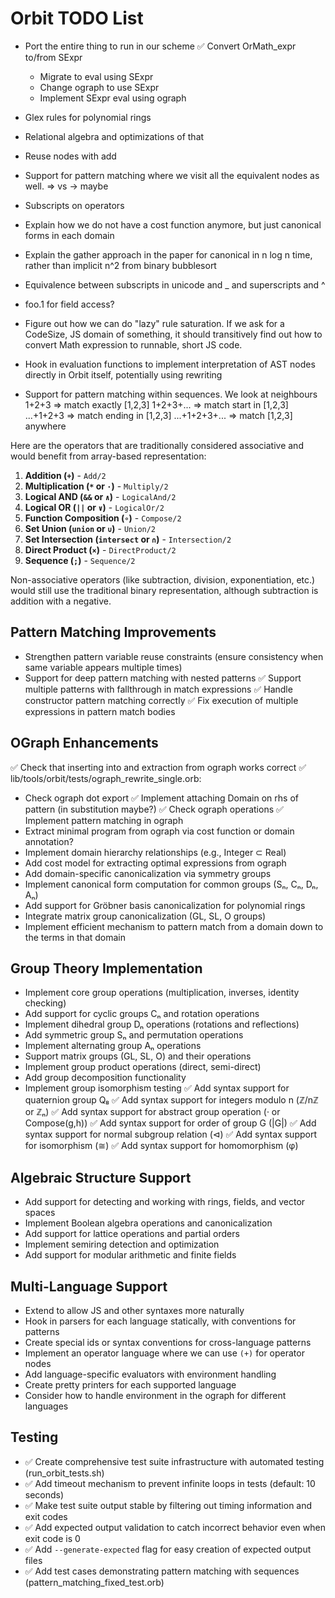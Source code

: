 # Orbit TODO List
- Port the entire thing to run in our scheme
  ✅ Convert OrMath_expr to/from SExpr
  - Migrate to eval using SExpr
  - Change ograph to use SExpr
  - Implement SExpr eval using ograph

- Glex rules for polynomial rings
- Relational algebra and optimizations of that
- Reuse nodes with add
- Support for pattern matching where we visit all the equivalent nodes as well. => vs -> maybe
- Subscripts on operators
- Explain how we do not have a cost function anymore, but just canonical forms in each domain
- Explain the gather approach in the paper for canonical in n log n time, rather than implicit n^2 from binary bubblesort
- Equivalence between subscripts in unicode and _ and superscripts and ^
- foo.1 for field access?
- Figure out how we can do "lazy" rule saturation. If we ask for a CodeSize, JS domain of something, it should transitively find out how to convert Math expression to runnable, short JS code.
- Hook in evaluation functions to implement interpretation of AST nodes directly in Orbit itself, potentially using rewriting
- Support for pattern matching within sequences. We look at neighbours
	1+2+3 ⇒ match exactly [1,2,3]
	1+2+3+... ⇒ match start in [1,2,3] 
	...+1+2+3 ⇒ match ending in [1,2,3]
	...+1+2+3+... ⇒ match [1,2,3] anywhere

Here are the operators that are traditionally considered associative and would benefit from array-based representation:

1. **Addition (`+`)** - `Add/2`
2. **Multiplication (`*` or `·`)** - `Multiply/2`
3. **Logical AND (`&&` or `∧`)** - `LogicalAnd/2`
4. **Logical OR (`||` or `∨`)** - `LogicalOr/2`
5. **Function Composition (`∘`)** - `Compose/2`
6. **Set Union (`union` or `∪`)** - `Union/2`
7. **Set Intersection (`intersect` or `∩`)** - `Intersection/2`
8. **Direct Product (`×`)** - `DirectProduct/2`
9. **Sequence (`;`)** - `Sequence/2`

Non-associative operators (like subtraction, division, exponentiation, etc.) would still use the traditional binary representation, although subtraction is addition with a negative.

## Pattern Matching Improvements
- Strengthen pattern variable reuse constraints (ensure consistency when same variable appears multiple times)
- Support for deep pattern matching with nested patterns
✅ Support multiple patterns with fallthrough in match expressions
✅ Handle constructor pattern matching correctly
✅ Fix execution of multiple expressions in pattern match bodies

## OGraph Enhancements
✅ Check that inserting into and extraction from ograph works correct
✅ lib/tools/orbit/tests/ograph_rewrite_single.orb:
- Check ograph dot export
✅ Implement attaching Domain on rhs of pattern (in substitution maybe?)
✅ Check ograph operations
✅ Implement pattern matching in ograph
- Extract minimal program from ograph via cost function or domain annotation?
- Implement domain hierarchy relationships (e.g., Integer ⊂ Real)
- Add cost model for extracting optimal expressions from ograph
- Add domain-specific canonicalization via symmetry groups
- Implement canonical form computation for common groups (Sₙ, Cₙ, Dₙ, Aₙ)
- Add support for Gröbner basis canonicalization for polynomial rings
- Integrate matrix group canonicalization (GL, SL, O groups)
- Implement efficient mechanism to pattern match from a domain down to the terms in that domain

## Group Theory Implementation
- Implement core group operations (multiplication, inverses, identity checking)
- Add support for cyclic groups Cₙ and rotation operations
- Implement dihedral group Dₙ operations (rotations and reflections)
- Add symmetric group Sₙ and permutation operations
- Implement alternating group Aₙ operations
- Support matrix groups (GL, SL, O) and their operations
- Implement group product operations (direct, semi-direct)
- Add group decomposition functionality
- Implement group isomorphism testing
✅ Add syntax support for quaternion group Q₈
✅ Add syntax support for integers modulo n (ℤ/nℤ or ℤₙ)
✅ Add syntax support for abstract group operation (· or Compose(g,h))
✅ Add syntax support for order of group G (|G|)
✅ Add syntax support for normal subgroup relation (⊲)
✅ Add syntax support for isomorphism (≅)
✅ Add syntax support for homomorphism (φ)

## Algebraic Structure Support
- Add support for detecting and working with rings, fields, and vector spaces
- Implement Boolean algebra operations and canonicalization
- Add support for lattice operations and partial orders
- Implement semiring detection and optimization
- Add support for modular arithmetic and finite fields

## Multi-Language Support
- Extend to allow JS and other syntaxes more naturally
- Hook in parsers for each language statically, with conventions for patterns
- Create special ids or syntax conventions for cross-language patterns
- Implement an operator language where we can use `(+)` for operator nodes
- Add language-specific evaluators with environment handling
- Create pretty printers for each supported language
- Consider how to handle environment in the ograph for different languages

## Testing
- ✅ Create comprehensive test suite infrastructure with automated testing (run_orbit_tests.sh)
- ✅ Add timeout mechanism to prevent infinite loops in tests (default: 10 seconds)
- ✅ Make test suite output stable by filtering out timing information and exit codes
- ✅ Add expected output validation to catch incorrect behavior even when exit code is 0
- ✅ Add `--generate-expected` flag for easy creation of expected output files
- ✅ Add test cases demonstrating pattern matching with sequences (pattern_matching_fixed_test.orb)
